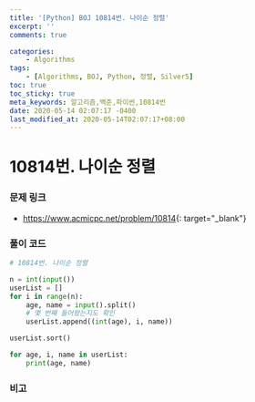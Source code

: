 ```yaml
---
title: '[Python] BOJ 10814번. 나이순 정렬'
excerpt: ''
comments: true

categories:
    - Algorithms
tags:
    - [Algorithms, BOJ, Python, 정렬, Silver5]
toc: true
toc_sticky: true
meta_keywords: 알고리즘,백준,파이썬,10814번
date: 2020-05-14 02:07:17 -0400
last_modified_at: 2020-05-14T02:07:17+08:00
---
```


# 10814번. 나이순 정렬

### 문제 링크

-   <https://www.acmicpc.net/problem/10814>{: target="\_blank"}

### 풀이 코드

```python
# 10814번. 나이순 정렬

n = int(input())
userList = []
for i in range(n):
    age, name = input().split()
    # 몇 번째 들어왔는지도 확인
    userList.append((int(age), i, name))

userList.sort()

for age, i, name in userList:
    print(age, name)
```

### 비고
